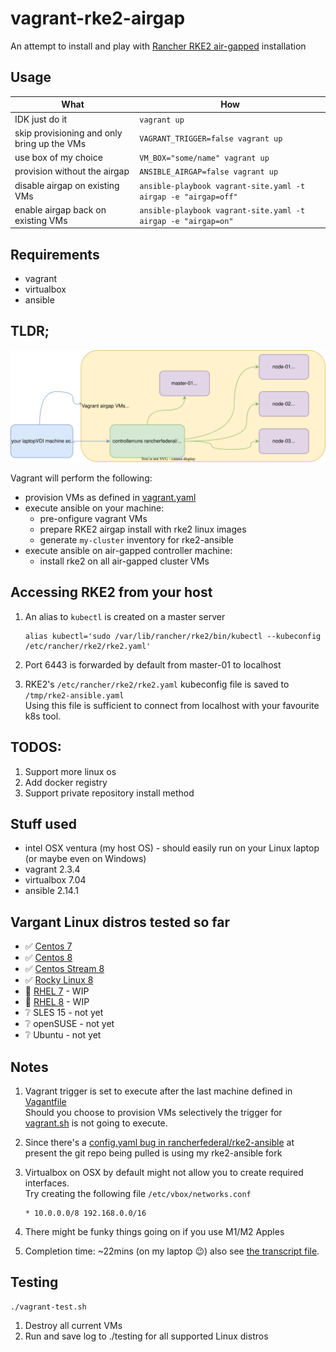 # vagrant-rke2-airgap

An attempt to install and play with [Rancher RKE2 air-gapped](https://github.com/rancherfederal/rke2-ansible) installation

## Usage


| What | How |
|------|-----|
| IDK just do it | `vagrant up` |
| skip provisioning and only bring up the VMs| `VAGRANT_TRIGGER=false vagrant up`|
| use box of my choice | `VM_BOX="some/name" vagrant up` |
| provision without the airgap |`ANSIBLE_AIRGAP=false vagrant up`|
| disable airgap on existing VMs |`ansible-playbook vagrant-site.yaml -t airgap -e "airgap=off"`|
| enable airgap back on existing VMs |`ansible-playbook vagrant-site.yaml -t airgap -e "airgap=on"`|

## Requirements

- vagrant
- virtualbox
- ansible

## TLDR;
![](./vagrant.svg)

Vagrant will perform the following:
- provision VMs as defined in [vagrant.yaml](./vagrant.yaml)
- execute ansible on your machine:
  - pre-onfigure vagrant VMs
  - prepare RKE2 airgap install with rke2 linux images
  - generate `my-cluster` inventory for rke2-ansible
- execute ansible on air-gapped controller machine:
  - install rke2 on all air-gapped cluster VMs

## Accessing RKE2 from your host
1. An alias to `kubectl` is created on a master server
    ```
    alias kubectl='sudo /var/lib/rancher/rke2/bin/kubectl --kubeconfig /etc/rancher/rke2/rke2.yaml'
    ```

1. Port 6443 is forwarded by default from master-01 to localhost
1. RKE2's `/etc/rancher/rke2/rke2.yaml` kubeconfig file is saved to `/tmp/rke2-ansible.yaml` \
   Using this file is sufficient to connect from localhost with your favourite k8s tool.

## TODOS:
1. Support more linux os
1. Add docker registry
1. Support private repository install method


## Stuff used

* intel OSX ventura (my host OS) - should easily run on your Linux laptop (or maybe even on Windows)
* vagrant 2.3.4
* virtualbox 7.04
* ansible 2.14.1

## Vargant Linux distros tested so far
* ✅ [Centos 7]([https://app.vagrantup.com/centos/boxes/7)
* ✅ [Centos 8](https://app.vagrantup.com/centos/boxes/8)
* ✅ [Centos Stream 8](https://app.vagrantup.com/centos/boxes/stream8)
* ✅ [Rocky Linux 8](https://app.vagrantup.com/generic/boxes/rocky8)
* 👀 [RHEL 7](https://app.vagrantup.com/generic/boxes/rhel7) - WIP
* 👀 [RHEL 8](https://app.vagrantup.com/generic/boxes/rhel8) - WIP
* ❔ SLES 15 - not yet
* ❔ openSUSE - not yet
* ❔ Ubuntu - not yet

## Notes
1. Vagrant trigger is set to execute after the last machine defined in [Vagantfile](./Vagrantfile)\
   Should you choose to provision VMs selectively the trigger for [vagrant.sh](./vagrant.sh) is not going to execute.
1. Since there's a [config.yaml bug in rancherfederal/rke2-ansible](https://github.com/rancherfederal/rke2-ansible/issues/138) at present the git repo being pulled is using my rke2-ansible fork

1. Virtualbox on OSX by default might not allow you to create required interfaces.\
   Try creating the following file `/etc/vbox/networks.conf`
   ```
   * 10.0.0.0/8 192.168.0.0/16
   ```

1. There might be funky things going on if you use M1/M2 Apples

1. Completion time: ~22mins (on my laptop 😉) also see [the transcript file](./vagrant.log).

## Testing
```
./vagrant-test.sh
```

1. Destroy all current VMs
2. Run and save log to ./testing for all supported Linux distros